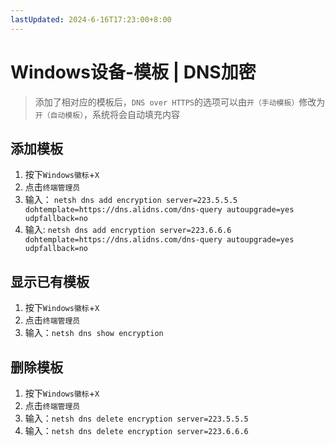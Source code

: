 ```yaml
---
lastUpdated: 2024-6-16T17:23:00+8:00
---
```


# Windows设备-模板 | DNS加密

> 添加了相对应的模板后，```DNS over HTTPS```的选项可以由```开（手动模板）```修改为```开（自动模板）```，系统将会自动填充内容

## 添加模板

1. 按下```Windows徽标```+```X```
2. 点击```终端管理员```
3. 输入：
   ```netsh dns add encryption server=223.5.5.5 dohtemplate=https://dns.alidns.com/dns-query autoupgrade=yes udpfallback=no```
4. 输入:
   ```netsh dns add encryption server=223.6.6.6 dohtemplate=https://dns.alidns.com/dns-query autoupgrade=yes udpfallback=no```

## 显示已有模板

1. 按下```Windows徽标```+```X```
2. 点击```终端管理员```
3. 输入：```netsh dns show encryption```

## 删除模板

1. 按下```Windows徽标```+```X```
2. 点击```终端管理员```
3. 输入：```netsh dns delete encryption server=223.5.5.5```
4. 输入：```netsh dns delete encryption server=223.6.6.6```